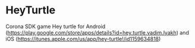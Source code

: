 # HeyTurtle
Corona SDK game Hey turtle for Android (https://play.google.com/store/apps/details?id=hey.turtle.vadim.lyakh) and iOS (https://itunes.apple.com/us/app/hey-turtle!/id1159634818)
